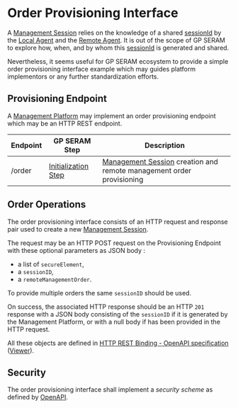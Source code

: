 Order Provisioning Interface
============================

A [Management Session](GPSERAM__Terminology_And_Definitions.md#ManagementSession)  relies on the knowledge of a shared [sessionId](GPSERAM__Terminology_And_Definitions.md#sessionId) by the [Local Agent](GPSERAM__Terminology_And_Definitions.md#LocalAgent) and the [Remote Agent](GPSERAM__Terminology_And_Definitions.md#RemoteAgent). It is out of the scope of GP SERAM to explore how, when, and by whom this [sessionId](GPSERAM__Terminology_And_Definitions.md#sessionId) is generated and shared. 

Nevertheless, it seems useful for GP SERAM ecosystem to provide a simple order provisioning interface example which may guides platform implementors or any further standardization efforts.


Provisioning  Endpoint
----------------------

A [Management Platform](GPSERAM__Terminology_And_Definitions.md#ManagementPlatform) may implement an order provisioning endpoint which may be an HTTP REST endpoint.

| **Endpoint**    | **GP SERAM Step**                                               | **Description**                                                              |
|-----------------|-----------------------------------------------------------------|------------------------------------------------------------------------------|
| /order          | [Initialization Step](GPSERAM__Overview.md#Initialization_Step) | [Management Session](GPSERAM__Terminology_And_Definitions.md#ManagementSession)  creation and remote management order provisioning |


Order Operations
----------------

The order provisioning interface consists of an HTTP request and response pair used to create a new [Management Session](GPSERAM__Terminology_And_Definitions.md#ManagementSession).

The request may be an HTTP POST request on the Provisioning Endpoint with these optional parameters as JSON body :
- a list of `secureElement`,
- a `sessionID`,
- a `remoteManagementOrder`.

To provide multiple orders the same `sessionID` should be used.

On success, the associated HTTP response should be an HTTP `201` response with a JSON body consisting of the `sessionID` if it is generated by the Management Platform, or with a null body if has been provided in the HTTP request.

All these objects are defined in [HTTP REST Binding - OpenAPI specification](spec/gpseram.yaml) ([Viewer](https://globalplatform.github.io/SERAM/)).


Security
--------

The order provisioning interface shall implement a *security scheme* as defined by [OpenAPI](doc/GPSERAM__References.md).